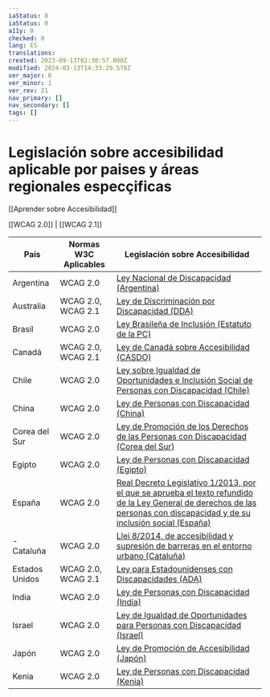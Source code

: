 ```yaml
---
iaStatus: 0
iaStatus: 0
a11y: 0
checked: 0
lang: ES
translations: 
created: 2023-09-13T02:30:57.000Z
modified: 2024-03-13T14:33:29.578Z
ver_major: 0
ver_minor: 1
ver_rev: 21
nav_primary: []
nav_secondary: []
tags: []
---
```

# Legislación sobre accesibilidad aplicable por paises y áreas regionales especçificas

[[Aprender sobre Accesibilidad]]

[[WCAG 2.0]] | [[WCAG 2.1]]

| País            | Normas W3C Aplicables    | Legislación sobre Accesibilidad                                      |
|-----------------|--------------------------|-----------------------------------------------------------------------|
| Argentina       | WCAG 2.0                | [Ley Nacional de Discapacidad (Argentina)](https://www.boletinoficial.gob.ar/detalleAviso/primera/205397/20150605)                          |
| Australia       | WCAG 2.0, WCAG 2.1      | [Ley de Discriminación por Discapacidad (DDA)](https://www.legislation.gov.au/Series/C2004A04410)                       |
| Brasil          | WCAG 2.0                | [Ley Brasileña de Inclusión (Estatuto de la PC)](http://www.planalto.gov.br/ccivil_03/_ato2015-2018/2015/lei/l13146.htm)                     |
| Canadá          | WCAG 2.0, WCAG 2.1      | [Ley de Canadá sobre Accesibilidad (CASDO)](https://laws-lois.justice.gc.ca/eng/acts/c-81.6/)                         |
| Chile           | WCAG 2.0                | [Ley sobre Igualdad de Oportunidades e Inclusión Social de Personas con Discapacidad (Chile)](https://www.leychile.cl/Navegar?idNorma=30477)      |
| China           | WCAG 2.0                | [Ley de Personas con Discapacidad (China)](http://www.gov.cn/flfg/2008-09/25/content_1105935.htm)                            |
| Corea del Sur   | WCAG 2.0                | [Ley de Promoción de los Derechos de las Personas con Discapacidad (Corea del Sur)](https://elaw.klri.re.kr/eng_service/lawView.do?lang=ENG&hseq=31776)      |
| Egipto          | WCAG 2.0                | [Ley de Personas con Discapacidad (Egipto)](https://unispal.un.org/DPA/DPR/unispal.nsf/0/A398A62D9A3287A185257A5A006E3FBB)                            |
| España          | WCAG 2.0                | [Real Decreto Legislativo 1/2013, por el que se aprueba el texto refundido de la Ley General de derechos de las personas con discapacidad y de su inclusión social (España)](https://www.boe.es/buscar/act.php?id=BOE-A-2013-12947)  |
| - Cataluña        | WCAG 2.0                | [Llei 8/2014, de accesibilidad y supresión de barreras en el entorno urbano (Cataluña)](https://dogc.gencat.cat/ca/pdogc_canals_interns/pdogc_resultats_fitxa/?action=fitxa&documentId=666714)  
| Estados Unidos  | WCAG 2.0, WCAG 2.1      | [Ley para Estadounidenses con Discapacidades (ADA)](https://www.ada.gov/pubs/adastatute08.htm)                            |
| India           | WCAG 2.0                | [Ley de Personas con Discapacidad (India)](http://disabilityaffairs.gov.in/upload/uploadfiles/files/RPWD%20ACT%202016.pdf)                       |
| Israel          | WCAG 2.0                | [Ley de Igualdad de Oportunidades para Personas con Discapacidad (Israel)](https://www.knesset.gov.il/laws/special/heb/11_special.pdf)           |
| Japón           | WCAG 2.0                | [Ley de Promoción de Accesibilidad (Japón)](https://www.japaneselawtranslation.go.jp/law/detail/?vm=04&re=01&id=1994)                          |
| Kenia           | WCAG 2.0                | [Ley de Personas con Discapacidad (Kenia)](http://www.kenyalaw.org:8181/exist/kenyalex/actview.xql?actid=No.%2014%20of%202003)                           |


